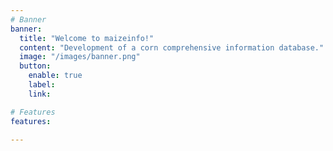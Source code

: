 ```yaml
---
# Banner
banner:
  title: "Welcome to maizeinfo!"
  content: "Development of a corn comprehensive information database."
  image: "/images/banner.png"
  button:
    enable: true
    label: 
    link: 

# Features
features:

---
```


